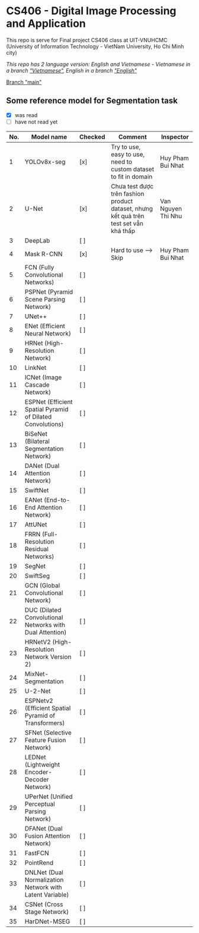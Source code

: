 # CS406 - Digital Image Processing and Application
This repo is serve for Final project CS406 class at UIT-VNUHCMC (University of Information Technology - VietNam University, Ho Chi Minh city)

*This repo has 2 language version: English and Vietnamese - Vietnamese in a branch ["Vietnamese"](https://github.com/MysteryRune/CS406-Digital_Image_Processing_Application/tree/Vietnamese), English in a branch ["English"](https://github.com/MysteryRune/CS406-Digital_Image_Processing_Application/tree/English)*

[Branch "main"](https://github.com/MysteryRune/CS406-Digital_Image_Processing_Application)

## Some reference model for Segmentation task

* [x] was read
* [ ] have not read yet

| No. | Model name                                                 | Checked | Comment                                                                               | Inspector          |
|-----|------------------------------------------------------------|---------|---------------------------------------------------------------------------------------|--------------------|
| 1   | YOLOv8x-seg                                                | [x]     | Try to use, easy to use, need to custom dataset to fit in domain                      | Huy Pham Bui Nhat  |
| 2   | U-Net                                                      | [x]     | Chưa test được trên fashion product dataset, nhưng kết quả trên test set vẫn khá thấp | Van Nguyen Thi Nhu |
| 3   | DeepLab                                                    | [ ]     |                                                                                       |                    |
| 4   | Mask R-CNN                                                 | [x]     | Hard to use --> Skip                                                                  | Huy Pham Bui Nhat  |
| 5   | FCN (Fully Convolutional Networks)                         | [ ]     |                                                                                       |                    |
| 6   | PSPNet (Pyramid Scene Parsing Network)                     | [ ]     |                                                                                       |                    |
| 7   | UNet++                                                     | [ ]     |                                                                                       |                    |
| 8   | ENet (Efficient Neural Network)                            | [ ]     |                                                                                       |                    |
| 9   | HRNet (High-Resolution Network)                            | [ ]     |                                                                                       |                    |
| 10  | LinkNet                                                    | [ ]     |                                                                                       |                    |
| 11  | ICNet (Image Cascade Network)                              | [ ]     |                                                                                       |                    |
| 12  | ESPNet (Efficient Spatial Pyramid of Dilated Convolutions) | [ ]     |                                                                                       |                    |
| 13  | BiSeNet (Bilateral Segmentation Network)                   | [ ]     |                                                                                       |                    |
| 14  | DANet (Dual Attention Network)                             | [ ]     |                                                                                       |                    |
| 15  | SwiftNet                                                   | [ ]     |                                                                                       |                    |
| 16  | EANet (End-to-End Attention Network)                       | [ ]     |                                                                                       |                    |
| 17  | AttUNet                                                    | [ ]     |                                                                                       |                    |
| 18  | FRRN (Full-Resolution Residual Networks)                   | [ ]     |                                                                                       |                    |
| 19  | SegNet                                                     | [ ]     |                                                                                       |                    |
| 20  | SwiftSeg                                                   | [ ]     |                                                                                       |                    |
| 21  | GCN (Global Convolutional Network)                         | [ ]     |                                                                                       |                    |
| 22  | DUC (Dilated Convolutional Networks with Dual Attention)   | [ ]     |                                                                                       |                    |
| 23  | HRNetV2 (High-Resolution Network Version 2)                | [ ]     |                                                                                       |                    |
| 24  | MixNet-Segmentation                                        | [ ]     |                                                                                       |                    |
| 25  | U-2-Net                                                    | [ ]     |                                                                                       |                    |
| 26  | ESPNetv2 (Efficient Spatial Pyramid of Transformers)       | [ ]     |                                                                                       |                    |
| 27  | SFNet (Selective Feature Fusion Network)                   | [ ]     |                                                                                       |                    |
| 28  | LEDNet (Lightweight Encoder-Decoder Network)               | [ ]     |                                                                                       |                    |
| 29  | UPerNet (Unified Perceptual Parsing Network)               | [ ]     |                                                                                       |                    |
| 30  | DFANet (Dual Fusion Attention Network)                     | [ ]     |                                                                                       |                    |
| 31  | FastFCN                                                    | [ ]     |                                                                                       |                    |
| 32  | PointRend                                                  | [ ]     |                                                                                       |                    |
| 33  | DNLNet (Dual Normalization Network with Latent Variable)   | [ ]     |                                                                                       |                    |
| 34  | CSNet (Cross Stage Network)                                | [ ]     |                                                                                       |                    |
| 35  | HarDNet-MSEG                                               | [ ]     |                                                                                       |                    |



